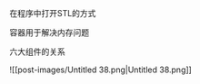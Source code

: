在程序中打开STL的方式

[](https://www.notion.soundefined)

容器用于解决内存问题

  

六大组件的关系

![[post-images/Untitled 38.png|Untitled 38.png]]